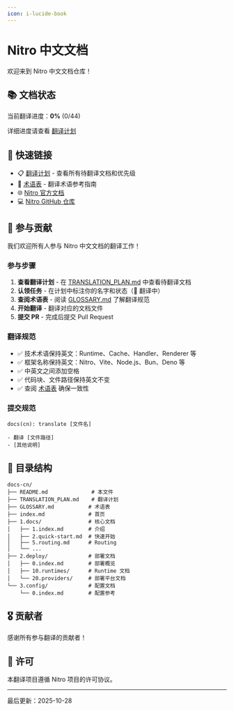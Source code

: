 ```yaml
---
icon: i-lucide-book
---
```


# Nitro 中文文档

欢迎来到 Nitro 中文文档仓库！

## 📚 文档状态

当前翻译进度：**0%** (0/44)

详细进度请查看 [翻译计划](./TRANSLATION_PLAN.md)

## 🎯 快速链接

- 📋 [翻译计划](./TRANSLATION_PLAN.md) - 查看所有待翻译文档和优先级
- 📖 [术语表](./GLOSSARY.md) - 翻译术语参考指南
- 🌐 [Nitro 官方文档](https://nitro.build)
- 💻 [Nitro GitHub 仓库](https://github.com/nitrojs/nitro)

## 🤝 参与贡献

我们欢迎所有人参与 Nitro 中文文档的翻译工作！

### 参与步骤

1. **查看翻译计划** - 在 [TRANSLATION_PLAN.md](./TRANSLATION_PLAN.md) 中查看待翻译文档
2. **认领任务** - 在计划中标注你的名字和状态（🚧 翻译中）
3. **查阅术语表** - 阅读 [GLOSSARY.md](./GLOSSARY.md) 了解翻译规范
4. **开始翻译** - 翻译对应的文档文件
5. **提交 PR** - 完成后提交 Pull Request

### 翻译规范

- ✅ 技术术语保持英文：Runtime、Cache、Handler、Renderer 等
- ✅ 框架名称保持英文：Nitro、Vite、Node.js、Bun、Deno 等
- ✅ 中英文之间添加空格
- ✅ 代码块、文件路径保持英文不变
- ✅ 查阅 [术语表](./GLOSSARY.md) 确保一致性

### 提交规范

```
docs(cn): translate [文件名]

- 翻译 [文件路径]
- [其他说明]
```

## 📂 目录结构

```
docs-cn/
├── README.md              # 本文件
├── TRANSLATION_PLAN.md    # 翻译计划
├── GLOSSARY.md           # 术语表
├── index.md              # 首页
├── 1.docs/               # 核心文档
│   ├── 1.index.md        # 介绍
│   ├── 2.quick-start.md  # 快速开始
│   ├── 5.routing.md      # Routing
│   └── ...
├── 2.deploy/             # 部署文档
│   ├── 0.index.md        # 部署概览
│   ├── 10.runtimes/      # Runtime 文档
│   └── 20.providers/     # 部署平台文档
└── 3.config/             # 配置文档
    └── 0.index.md        # 配置参考
```

## 🎖️ 贡献者

感谢所有参与翻译的贡献者！

<!-- 贡献者列表将在这里自动更新 -->

## 📄 许可

本翻译项目遵循 Nitro 项目的许可协议。

---

最后更新：2025-10-28
